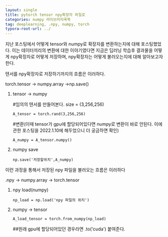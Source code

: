 ```yaml
---
layout: single
title: pytorch tensor npy확장자 파일로 
categories: numpy 라이브러리쿡북
tag: deeplearning, .npy, numpy, torch
typora-root-url: ../
---
```




지난 포스팅에서 어떻게 tensor와 numpy로 확장자를 변환하는지에 대해 포스팅했었다. 이는 데이터끼리의 변환에 대한 이야기였다면 지금은 딥러닝 학습후 결과물을 어떻게 npy확장자로 어떻게 저장하며, npy확장자는 어떻게 불러오는지에 대해 알아보고자 한다.



텐서를 npy확장자로 저장하기까지의 흐름은 이러하다.

torch.tensor -> numpy.array ->np.save()

1. tensor -> numpy

   #임의의 텐서를 만들어본다. size = (3,256,256)

   `A_tensor = torch.rand(3,256,256)`

   #변환(이때  tensor가 gpu에 할당되어있다면 numpy로 변환이 바로 안된다. 이에 관한 포스팅을 2022.1.10에 해두었으니 더 궁금하면 확인)

   `A_numpy = A_tensor.numpy()`

 2. numpy save

    `np.save('저장할위치',A_numpy)`



이런 과정을 통해서 저장된 npy 파일을 불러오는 흐름은 이러하다

.npy -> numpy.array -> torch.tensor

1. npy load(numpy)

   `np_load = np.load('npy 파일의 위치')`

2. numpy -> tensor

   `A_load_tensor = torch.from_numpy(np_load)  `

   ##원래 gpu에 할당되어있던 경우라면 .to('cuda') 붙여준다.